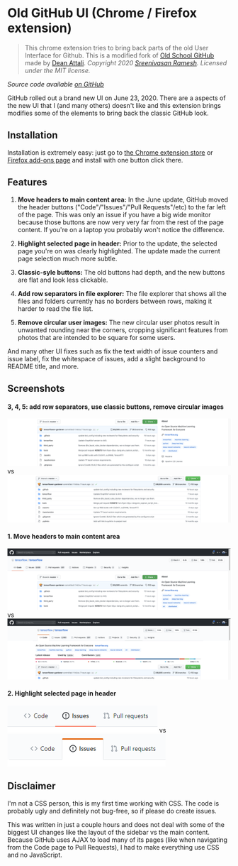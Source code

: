 # Old GitHub UI (Chrome / Firefox extension)

> This chrome extension tries to bring back parts of the old User Interface for Github.
> This is a modified fork of [Old School GitHub](https://github.com/daattali/oldschool-github-extension) made by [Dean Attali](https://deanattali.com).
> *Copyright 2020 [Sreenivasan Ramesh](https://sramesh.me). Licensed under the MIT license.*

_Source code available [on GitHub](https://github.com/sreenivasanramesh/old-github-ui)_     

GitHub rolled out a brand new UI on June 23, 2020. There are a aspects of the new UI that I (and many others) doesn't like and this extension brings modifies some of the elements to bring back the classic GitHub look.


## Installation

Installation is extremely easy: just go to [the Chrome extension store](https://sramesh.me) or [Firefox add-ons page](https://sramesh.me) and install with one button click there.

## Features

1. **Move headers to main content area:** In the June update, GitHub moved the header buttons ("Code"/"Issues"/"Pull Requests"/etc) to the far left of the page. This was only an issue if you have a big wide monitor because those buttons are now very very far from the rest of the page content. If you're on a laptop you probably won't notice the difference.

2. **Highlight selected page in header:** Prior to the update, the selected page you're on was clearly highlighted. The update made the current page selection much more subtle.

3. **Classic-syle buttons:** The old buttons had depth, and the new buttons are flat and look less clickable. 

4. **Add row separators in file explorer:** The file explorer that shows all the files and folders currently has no borders between rows, making it harder to read the file list.

5. **Remove circular user images:** The new circular user photos result in unwanted rounding near the corners, cropping significant features from photos that are intended to be square for some users.

And many other UI fixes such as fix the text width of issue counters and issue label, fix the whitespace of issues, add a slight background to README title, and more.

## Screenshots

#### 3, 4, 5: add row separators, use classic buttons, remove circular images

![Before](/img/doc/screenshot-main-before.png)
vs
![After](img/doc/screenshot-main-after.png)

#### 1. Move headers to main content area

![Headers Before](img/doc/screenshot-headers-before.png)
vs
![Headers After](img/doc/screenshot-headers-after.png)

#### 2. Highlight selected page in header

![Selectors Before](img/doc/screenshot-selected-before.png)
vs
![Selectors After](img/doc/screenshot-selected-after.png)

## Disclaimer

I'm not a CSS person, this is my first time working with CSS. The code is probably ugly and definitely not bug-free, so if please do create issues.

This was written in just a couple hours and does not deal with some of the biggest UI changes like the layout of the sidebar vs the main content. Because GitHub uses AJAX to load many of its pages (like when navigating from the Code page to Pull Requests), I had to make everything use CSS and no JavaScript.

